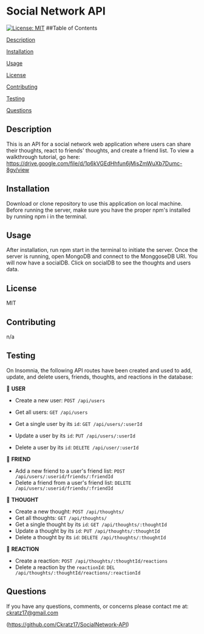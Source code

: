 # Social Network API

[![License: MIT](https://img.shields.io/badge/License-MIT-yellow.svg)](https://opensource.org/licenses/MIT)
    ##Table of Contents
   
[Description](#description)
    
[Installation](#installation)
    
[Usage](#usage)
    
[License](#license)
    
[Contributing](#contributing)
    
[Testing](#testing)
    
[Questions](#questions)
    
## Description
    
This is an API for a social network web application where users can share their thoughts, react to friends' thoughts, and create a friend list. To view a walkthrough tutorial, go here: https://drive.google.com/file/d/1p6kVGEdHhfun6jMisZmWuXb7Dumc-8gy/view
    
## Installation
    
Download or clone repository to use this application on local machine. Before running the server, make sure you have the proper npm's installed by running npm i in the terminal.
    
## Usage
    
After installation, run npm start in the terminal to initiate the server. Once the server is running, open MongoDB and connect to the MonggoseDB URI. You will now have a socialDB. Click on socialDB  to see the thoughts and users data.
    
## License
    
MIT
    
## Contributing
    
n/a

## Testing

On Insomnia, the following API routes have been created and used to add, update, and delete users, friends, thoughts, and reactions in the database:

📁 **USER**

- Create a new user: `POST /api/users`
- Get all users: `GET /api/users`
- Get a single user by its `id`: `GET /api/users/:userId`

- Update a user by its `id`: `PUT /api/users/:userId`

- Delete a user by its `id`: `DELETE /api/user/:userId`

📁 **FRIEND**

- Add a new friend to a user's friend list: `POST /api/users/:userid/friends/:friendId`
- Delete a friend from a user's friend list: `DELETE /api/users/:userid/friends/:friendId`

📁 **THOUGHT**

- Create a new thought: `POST /api/thoughts/`
- Get all thoughts: `GET /api/thoughts/`
- Get a single thought by its `id`: `GET /api/thoughts/:thoughtId`
- Update a thought by its `id`: `PUT /api/thoughts/:thoughtId`
- Delete a thought by its `id`: `DELETE /api/thoughts/:thoughtId`

📁 **REACTION**

- Create a reaction: `POST /api/thoughts/:thoughtId/reactions`
- Delete a reaction by the `reactionId`: `DEL /api/thoughts/:thoughtId/reactions/:reactionId`

## Questions
If you have any questions, comments, or concerns please contact me at:
ckratz17@gmail.com

(https://github.com/Ckratz17/SocialNetwork-API)

